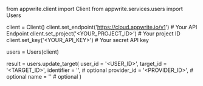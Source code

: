 from appwrite.client import Client
from appwrite.services.users import Users

client = Client()
client.set_endpoint('https://cloud.appwrite.io/v1') # Your API Endpoint
client.set_project('<YOUR_PROJECT_ID>') # Your project ID
client.set_key('<YOUR_API_KEY>') # Your secret API key

users = Users(client)

result = users.update_target(
    user_id = '<USER_ID>',
    target_id = '<TARGET_ID>',
    identifier = '<IDENTIFIER>', # optional
    provider_id = '<PROVIDER_ID>', # optional
    name = '<NAME>' # optional
)
